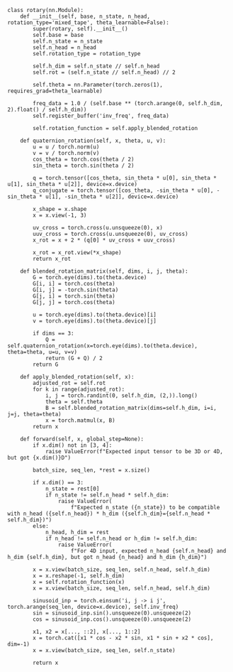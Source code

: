     
    class rotary(nn.Module):
        def __init__(self, base, n_state, n_head, rotation_type='mixed_tape', theta_learnable=False):
            super(rotary, self).__init__()
            self.base = base
            self.n_state = n_state
            self.n_head = n_head
            self.rotation_type = rotation_type
    
            self.h_dim = self.n_state // self.n_head
            self.rot = (self.n_state // self.n_head) // 2
    
            self.theta = nn.Parameter(torch.zeros(1), requires_grad=theta_learnable)
            
            freq_data = 1.0 / (self.base ** (torch.arange(0, self.h_dim, 2).float() / self.h_dim))
            self.register_buffer('inv_freq', freq_data)
    
            self.rotation_function = self.apply_blended_rotation
    
        def quaternion_rotation(self, x, theta, u, v):
            u = u / torch.norm(u)
            v = v / torch.norm(v)
            cos_theta = torch.cos(theta / 2)
            sin_theta = torch.sin(theta / 2)
    
            q = torch.tensor([cos_theta, sin_theta * u[0], sin_theta * u[1], sin_theta * u[2]], device=x.device)
            q_conjugate = torch.tensor([cos_theta, -sin_theta * u[0], -sin_theta * u[1], -sin_theta * u[2]], device=x.device)
    
            x_shape = x.shape
            x = x.view(-1, 3)
    
            uv_cross = torch.cross(u.unsqueeze(0), x)
            uuv_cross = torch.cross(u.unsqueeze(0), uv_cross)
            x_rot = x + 2 * (q[0] * uv_cross + uuv_cross)
            
            x_rot = x_rot.view(*x_shape)
            return x_rot
    
        def blended_rotation_matrix(self, dims, i, j, theta):
            G = torch.eye(dims).to(theta.device)
            G[i, i] = torch.cos(theta)
            G[i, j] = -torch.sin(theta)
            G[j, i] = torch.sin(theta)
            G[j, j] = torch.cos(theta)
    
            u = torch.eye(dims).to(theta.device)[i]
            v = torch.eye(dims).to(theta.device)[j]
    
            if dims == 3:
                Q = self.quaternion_rotation(x=torch.eye(dims).to(theta.device), theta=theta, u=u, v=v)
                return (G + Q) / 2
            return G
    
        def apply_blended_rotation(self, x):
            adjusted_rot = self.rot
            for k in range(adjusted_rot):
                i, j = torch.randint(0, self.h_dim, (2,)).long()
                theta = self.theta
                B = self.blended_rotation_matrix(dims=self.h_dim, i=i, j=j, theta=theta)
                x = torch.matmul(x, B)
            return x
    
        def forward(self, x, global_step=None):
            if x.dim() not in [3, 4]:
                raise ValueError(f"Expected input tensor to be 3D or 4D, but got {x.dim()}D")
    
            batch_size, seq_len, *rest = x.size()
    
            if x.dim() == 3:
                n_state = rest[0]
                if n_state != self.n_head * self.h_dim:
                    raise ValueError(
                        f"Expected n_state ({n_state}) to be compatible with n_head ({self.n_head}) * h_dim ({self.h_dim}={self.n_head * self.h_dim})")
            else:
                n_head, h_dim = rest
                if n_head != self.n_head or h_dim != self.h_dim:
                    raise ValueError(
                        f"For 4D input, expected n_head {self.n_head} and h_dim {self.h_dim}, but got n_head {n_head} and h_dim {h_dim}")
    
            x = x.view(batch_size, seq_len, self.n_head, self.h_dim)
            x = x.reshape(-1, self.h_dim)
            x = self.rotation_function(x)
            x = x.view(batch_size, seq_len, self.n_head, self.h_dim)
            
            sinusoid_inp = torch.einsum('i, j -> i j', torch.arange(seq_len, device=x.device), self.inv_freq)
            sin = sinusoid_inp.sin().unsqueeze(0).unsqueeze(2)
            cos = sinusoid_inp.cos().unsqueeze(0).unsqueeze(2)
            
            x1, x2 = x[..., ::2], x[..., 1::2]
            x = torch.cat([x1 * cos - x2 * sin, x1 * sin + x2 * cos], dim=-1)
            x = x.view(batch_size, seq_len, self.n_state)
            
            return x
